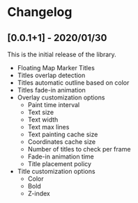 # Changelog

## [0.0.1+1] - 2020/01/30

This is the initial release of the library.

* Floating Map Marker Titles
* Titles overlap detection
* Titles automatic outline based on color
* Titles fade-in animation
* Overlay customization options
    * Paint time interval
    * Text size
    * Text width
    * Text max lines
    * Text painting cache size
    * Coordinates cache size
    * Number of titles to check per frame
    * Fade-in animation time
    * Title placement policy
* Title customization options
    * Color
    * Bold
    * Z-index

